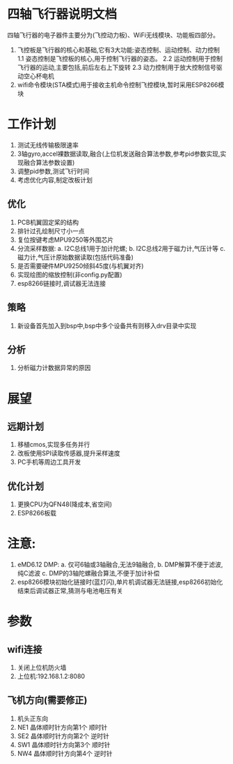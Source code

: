 # 四轴飞行器说明文档
四轴飞行器的电子器件主要分为(飞控动力板)、WiFi无线模块、功能板四部分。
1. 飞控板是飞行器的核心和基础,它有3大功能:姿态控制、运动控制、动力控制
   1.1 姿态控制是飞控板的核心,用于控制飞行器的姿态。
   2.2 运动控制用于控制飞行器的运动,主要包括,前后左右上下旋转
   2.3 动力控制用于放大控制信号驱动空心杯电机
2. wifi命令模块\(STA模式\)用于接收主机命令控制飞控模块,暂时采用ESP8266模块

# 工作计划
1. 测试无线传输极限速率
2. 3轴gyro,accel裸数据读取,融合(上位机发送融合算法参数,参考pid参数实现,实现融合算法参数设置)
3. 调整pid参数,测试飞行时间
4. 考虑优化内容,制定改板计划
## 优化
1. PCB机翼固定桨的结构
2. 排针过孔绘制尺寸小一点
3. 复位按键考虑MPU9250等外围芯片
4. 分流采样数据:
    a. I2C总线1用于加计陀螺;
    b. I2C总线2用于磁力计,气压计等
    c. 磁力计,气压计原始数据读取(包括代码准备)
5. 是否需要硬件MPU9250倾斜45度(与机翼对齐)
6. 实现绘图的缩放控制(非config.py配置)
7. esp8266链接时,调试器无法连接
## 策略
1. 新设备首先加入到bsp中,bsp中多个设备共有则移入drv目录中实现
## 分析
1. 分析磁力计数据异常的原因

# 展望
## 远期计划
1. 移植cmos,实现多任务并行
2. 改板使用SPI读取传感器,提升采样速度
3. PC手机等周边工具开发
## 优化计划
1. 更换CPU为QFN48(降成本,省空间)
2. ESP8266板载

# 注意:
1. eMD6.12 DMP:
   a. 仅可6轴或3轴融合,无法9轴融合,
   b. DMP解算不便于滤波,纯C滤波
   c. DMP的3轴陀螺融合算法,不便于加计补偿
2. esp8266模块初始化链接时(蓝灯闪),单片机调试器无法链接,esp8266初始化结束后调试器正常,猜测与电池电压有关

# 参数
## wifi连接
1. 关闭上位机防火墙
2. 上位机:192.168.1.2:8080
## 飞机方向(需要修正)
1. 机头正东向
2. NE1 晶体顺时针方向第1个 顺时针
3. SE2 晶体顺时针方向第2个 逆时针
4. SW1 晶体顺时针方向第3个 顺时针
5. NW4 晶体顺时针方向第4个 逆时针

